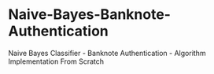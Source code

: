 # Naive-Bayes-Banknote-Authentication

Naive Bayes Classifier - Banknote Authentication - Algorithm Implementation From Scratch
